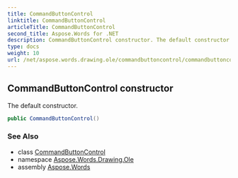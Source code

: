 ```yaml
---
title: CommandButtonControl
linktitle: CommandButtonControl
articleTitle: CommandButtonControl
second_title: Aspose.Words for .NET
description: CommandButtonControl constructor. The default constructor in C#.
type: docs
weight: 10
url: /net/aspose.words.drawing.ole/commandbuttoncontrol/commandbuttoncontrol/
---
```

## CommandButtonControl constructor

The default constructor.

```csharp
public CommandButtonControl()
```

### See Also

* class [CommandButtonControl](../)
* namespace [Aspose.Words.Drawing.Ole](../../../aspose.words.drawing.ole/)
* assembly [Aspose.Words](../../../)
